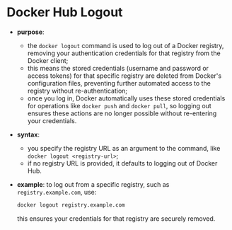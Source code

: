 # Docker Hub Logout

- **purpose**: 
  - the `docker logout` command is used to log out of a Docker registry, removing your authentication credentials for that registry from the Docker client;
  - this means the stored credentials (username and password or access tokens) for that specific registry are deleted from Docker's configuration files, preventing further automated access to the registry without re-authentication;
  - once you log in, Docker automatically uses these stored credentials for operations like `docker push` and `docker pull`, so logging out ensures these actions are no longer possible without re-entering your credentials.
- **syntax**: 
  - you specify the registry URL as an argument to the command, like `docker logout <registry-url>`;
  - if no registry URL is provided, it defaults to logging out of Docker Hub.
- **example**: to log out from a specific registry, such as `registry.example.com`, use:

    ```bash
    docker logout registry.example.com
    ```  
  
    this ensures your credentials for that registry are securely removed.